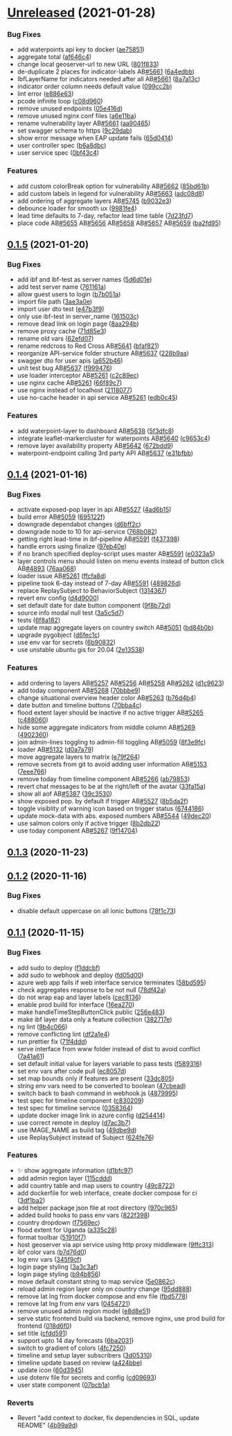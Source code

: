 # [Unreleased](https://github.com/rodekruis/IBF-system/compare/v0.1.5...ae75851c56e90087f20b8b155d412b482cd665ef) (2021-01-28)


### Bug Fixes

* add waterpoints api key to docker ([ae75851](https://github.com/rodekruis/IBF-system/commit/ae75851c56e90087f20b8b155d412b482cd665ef))
* aggregate total ([af646c4](https://github.com/rodekruis/IBF-system/commit/af646c455f3d4d0100d9e9e146e59960ab1f9ba5))
* change local geoserver-url to new URL ([801f833](https://github.com/rodekruis/IBF-system/commit/801f833b6522a38790571e685777c291e00f64ef))
* de-duplicate 2 places for indicator-labels AB[#5661](https://github.com/rodekruis/IBF-system/issues/5661) ([6a4edbb](https://github.com/rodekruis/IBF-system/commit/6a4edbb4635a7bb8af8d7ce2c512560d2271b6d7))
* IbfLayerName for indicators needed after all AB[#5661](https://github.com/rodekruis/IBF-system/issues/5661) ([8a7a13c](https://github.com/rodekruis/IBF-system/commit/8a7a13cd802b4bbc331b23ad00cbf98bd669fcb0))
* indicator order column needs default value ([099cc2b](https://github.com/rodekruis/IBF-system/commit/099cc2b8bd2dbaa43e3afabb912437f85086ed4d))
* lint error ([e886e63](https://github.com/rodekruis/IBF-system/commit/e886e630c3ca276faad915f37c108362f4557d1e))
* pcode infinite loop ([c08d960](https://github.com/rodekruis/IBF-system/commit/c08d96042dc30b29a5643e764e25e6bec98ac714))
* remove unused endpoints ([05e416d](https://github.com/rodekruis/IBF-system/commit/05e416da6b6c5f2989a3c6ffda3a9ec59c040da6))
* remove unused nginx conf files ([a6e11ba](https://github.com/rodekruis/IBF-system/commit/a6e11badc0c118ab868b306ac337ff13aa029987))
* rename vulnerability layer AB[#5661](https://github.com/rodekruis/IBF-system/issues/5661) ([aa90465](https://github.com/rodekruis/IBF-system/commit/aa904655a36a79896f18b487203e1e277c7ee412))
* set swagger schema to https ([9c29dab](https://github.com/rodekruis/IBF-system/commit/9c29dab799a9bf786a023b3a7127ac1f431df36d))
* show error message when EAP update fails ([65d0414](https://github.com/rodekruis/IBF-system/commit/65d0414aacf05e202f24c9b645c5bfc91b318333))
* user controller spec ([b6a8dbc](https://github.com/rodekruis/IBF-system/commit/b6a8dbc4aaeda2291a3074f466e4bf3579687c70))
* user service spec ([0bf43c4](https://github.com/rodekruis/IBF-system/commit/0bf43c483a3d0d0dac2a305c93831a256bcb7a93))


### Features

* add custom colorBreak option for vulnerability AB[#5662](https://github.com/rodekruis/IBF-system/issues/5662) ([85bd61b](https://github.com/rodekruis/IBF-system/commit/85bd61bc52a55aa5624165c184c185311b00a44b))
* add custom labels in legend for vulnerability AB[#5663](https://github.com/rodekruis/IBF-system/issues/5663) ([adc08d8](https://github.com/rodekruis/IBF-system/commit/adc08d80d56da0569cb2b089c8c0bac445c066dd))
* add ordering of aggregate layers AB[#5745](https://github.com/rodekruis/IBF-system/issues/5745) ([b9032e3](https://github.com/rodekruis/IBF-system/commit/b9032e328a7ff539cdf3d3e60a616de1166b32b6))
* debounce loader for smooth ux ([9981fe4](https://github.com/rodekruis/IBF-system/commit/9981fe48091ca509a50689a3ee8ac9753725d524))
* lead time defaults to 7-day, refactor lead time table ([7d23fd7](https://github.com/rodekruis/IBF-system/commit/7d23fd72dc05cb899cecfcb9d936be128b8bd5c6))
* place code AB[#5655](https://github.com/rodekruis/IBF-system/issues/5655) AB[#5656](https://github.com/rodekruis/IBF-system/issues/5656) AB[#5658](https://github.com/rodekruis/IBF-system/issues/5658) AB[#5657](https://github.com/rodekruis/IBF-system/issues/5657) AB[#5659](https://github.com/rodekruis/IBF-system/issues/5659) ([ba2fd95](https://github.com/rodekruis/IBF-system/commit/ba2fd9589c6bba65ee5520beeb080f714abd842d))



## [0.1.5](https://github.com/rodekruis/IBF-system/compare/v0.1.4...v0.1.5) (2021-01-20)


### Bug Fixes

* add ibf and ibf-test as server names ([5d6d01e](https://github.com/rodekruis/IBF-system/commit/5d6d01e75e5c0425cc9f81c830952085db253493))
* add test server name ([761161a](https://github.com/rodekruis/IBF-system/commit/761161a9a766b76fc72e6d1dbeeee9d0b918375d))
* allow guest users to login ([b7b051a](https://github.com/rodekruis/IBF-system/commit/b7b051a8e880c87478e34b417892660a2ed1635a))
* import file path ([3ae3a0e](https://github.com/rodekruis/IBF-system/commit/3ae3a0ec1681dfdfcc0b52b240c1d7483cd48e0f))
* import user dto test ([e47b3f9](https://github.com/rodekruis/IBF-system/commit/e47b3f981cb4adbd17031161e6839649cf759d22))
* only use ibf-test in server_name ([161503c](https://github.com/rodekruis/IBF-system/commit/161503c02c73e6cd0dbb32aec9903f308cd15b70))
* remove dead link on login page ([8aa294b](https://github.com/rodekruis/IBF-system/commit/8aa294b1cf5791844993462a1b1863c949bb403f))
* remove proxy cache ([71d85e3](https://github.com/rodekruis/IBF-system/commit/71d85e3eeb8fb4c8084c63b1a5c9a546f54ff3b8))
* rename old vars ([62efd07](https://github.com/rodekruis/IBF-system/commit/62efd07e6c8ae4a49746c4ea317bd159195af33d))
* rename redcross to Red Cross AB[#5641](https://github.com/rodekruis/IBF-system/issues/5641) ([bfaf821](https://github.com/rodekruis/IBF-system/commit/bfaf821d4189a57585445c6968ec7ebaa68c820d))
* reorganize API-service folder structure AB[#5637](https://github.com/rodekruis/IBF-system/issues/5637) ([228b9aa](https://github.com/rodekruis/IBF-system/commit/228b9aae9f1bccd3721d6ac3bb4333e3e1870008))
* swagger dto for user apis ([a652b46](https://github.com/rodekruis/IBF-system/commit/a652b469a96b11f76c5b0aa692e7045de435bd52))
* unit test bug AB[#5637](https://github.com/rodekruis/IBF-system/issues/5637) ([f999476](https://github.com/rodekruis/IBF-system/commit/f999476c974c6e6e34141233ce5190fc7cf930cb))
* use loader interceptor AB[#5261](https://github.com/rodekruis/IBF-system/issues/5261) ([c2c89ec](https://github.com/rodekruis/IBF-system/commit/c2c89ec0c536edd062fcdf1635c01278ed63e4c6))
* use nginx cache AB[#5261](https://github.com/rodekruis/IBF-system/issues/5261) ([66f89c7](https://github.com/rodekruis/IBF-system/commit/66f89c74e7e20f8d0bcd6e510ac3217f9be9c6fe))
* use nginx instead of localhost ([2118077](https://github.com/rodekruis/IBF-system/commit/2118077a8f783a7de70e45d23a71b794ff0f46a8))
* use no-cache header in api service AB[#5261](https://github.com/rodekruis/IBF-system/issues/5261) ([edb0c45](https://github.com/rodekruis/IBF-system/commit/edb0c45f4585f44d83cd958ffd88f6a12eaf8da6))


### Features

* add waterpoint-layer to dashboard AB[#5638](https://github.com/rodekruis/IBF-system/issues/5638) ([5f3dfc8](https://github.com/rodekruis/IBF-system/commit/5f3dfc87fb487cb978c930626fcfccaa7aeac4f5))
* integrate leaflet-markercluster for waterpoints AB[#5640](https://github.com/rodekruis/IBF-system/issues/5640) ([c9653c4](https://github.com/rodekruis/IBF-system/commit/c9653c46deeaaa559e8f4e3ed7e00cac727c26d4))
* remove layer availability property AB[#5642](https://github.com/rodekruis/IBF-system/issues/5642) ([672bdd9](https://github.com/rodekruis/IBF-system/commit/672bdd9d7753431b053e0d93cbd0e0b814363d3c))
* waterpoint-endpoint calling 3rd party API AB[#5637](https://github.com/rodekruis/IBF-system/issues/5637) ([e31bfbb](https://github.com/rodekruis/IBF-system/commit/e31bfbb0b20fa101b16764caa01defddf9a70ef7))



## [0.1.4](https://github.com/rodekruis/IBF-system/compare/v0.1.3...v0.1.4) (2021-01-16)


### Bug Fixes

* activate exposed-pop layer in api AB[#5527](https://github.com/rodekruis/IBF-system/issues/5527) ([4ad6b15](https://github.com/rodekruis/IBF-system/commit/4ad6b152cef6936fcb093d2df70b23f00f42cd45))
* build error AB[#5059](https://github.com/rodekruis/IBF-system/issues/5059) ([695122f](https://github.com/rodekruis/IBF-system/commit/695122f26e8a40226f6da077a19022711236f7d7))
* downgrade dependabot changes ([d6bff2c](https://github.com/rodekruis/IBF-system/commit/d6bff2cfc80eb966837da2926abad39889811d9c))
* downgrade node to 10 for api-service ([768b082](https://github.com/rodekruis/IBF-system/commit/768b082f9bfe5040c2bd806fdb02065205ce26fe))
* getting right lead-time in ibf-pipeline AB[#5591](https://github.com/rodekruis/IBF-system/issues/5591) ([f437398](https://github.com/rodekruis/IBF-system/commit/f43739879275d882141a538e54ec3b3be7cecec9))
* handle errors using finalize ([97eb40e](https://github.com/rodekruis/IBF-system/commit/97eb40ebebd244abb4ad2351f72f49ccf032c8ad))
* if no branch specified deploy-script uses master AB[#5591](https://github.com/rodekruis/IBF-system/issues/5591) ([e0323a5](https://github.com/rodekruis/IBF-system/commit/e0323a5a52abc0ba3cec70419024ad5a1ef62c07))
* layer controls menu should listen on menu events instead of button click AB[#4893](https://github.com/rodekruis/IBF-system/issues/4893) ([76aa068](https://github.com/rodekruis/IBF-system/commit/76aa068cf1c4bdcab7fbf05870b61916768d731b))
* loader issue AB[#5261](https://github.com/rodekruis/IBF-system/issues/5261) ([ffcfa8d](https://github.com/rodekruis/IBF-system/commit/ffcfa8d0d18a4d24562509f4c982318ba5b1496d))
* pipeline took 6-day instead of 7-day AB[#5591](https://github.com/rodekruis/IBF-system/issues/5591) ([489826d](https://github.com/rodekruis/IBF-system/commit/489826d2c5de8b4328b051aff8311d44b7e92f71))
* replace ReplaySubject to BehaviorSubject ([1314367](https://github.com/rodekruis/IBF-system/commit/1314367fad4c18a76d682f234464dd1c4bc72be9))
* revert env config ([d4d9000](https://github.com/rodekruis/IBF-system/commit/d4d90002541954c1cb1200f4c6f9a1defc131cca))
* set default date for date button component ([9f8b72d](https://github.com/rodekruis/IBF-system/commit/9f8b72d1a80749b73c3dac2ea07f84a3fae54c8a))
* source info modal null test ([3a5c5d7](https://github.com/rodekruis/IBF-system/commit/3a5c5d79f0dd58dcff84761dab10189e04cc550b))
* tests ([6f8a182](https://github.com/rodekruis/IBF-system/commit/6f8a182b2a86efd76b44a5c31b393f85b548f83f))
* update map aggregate layers on country switch AB[#5051](https://github.com/rodekruis/IBF-system/issues/5051) ([bd84b0b](https://github.com/rodekruis/IBF-system/commit/bd84b0b15c11f2ebb2f8bf8ceb08e58898fbaca5))
* upgrade pygobject ([d6fec1c](https://github.com/rodekruis/IBF-system/commit/d6fec1cadedd84e2a9955f6d1268e477b955f9a1))
* use env var for secrets ([6b90832](https://github.com/rodekruis/IBF-system/commit/6b90832655cf1ee29dd5fe7060435d4257d9ca13))
* use unstable ubuntu gis for 20.04 ([2e13538](https://github.com/rodekruis/IBF-system/commit/2e1353888e27f81d1f0353cc2082ffde992436dd))


### Features

* add ordering to layers AB[#5257](https://github.com/rodekruis/IBF-system/issues/5257) AB[#5256](https://github.com/rodekruis/IBF-system/issues/5256) AB[#5258](https://github.com/rodekruis/IBF-system/issues/5258) AB[#5262](https://github.com/rodekruis/IBF-system/issues/5262) ([d1c9623](https://github.com/rodekruis/IBF-system/commit/d1c96231eed863666bf367fa46aa7f5661e52054))
* add today component AB[#5268](https://github.com/rodekruis/IBF-system/issues/5268) ([70bbbe9](https://github.com/rodekruis/IBF-system/commit/70bbbe90a4e771eae2d62c07aaeda5542bc28e2a))
* change situational overview header color AB[#5263](https://github.com/rodekruis/IBF-system/issues/5263) ([b76d4b4](https://github.com/rodekruis/IBF-system/commit/b76d4b4a26c683dcd45cbc726b7b503198c7bd83))
* date button and timeline buttons ([70bba4c](https://github.com/rodekruis/IBF-system/commit/70bba4c28705babb94897e9db56ddd969077284f))
* flood extent layer should be inactive if no active trigger AB[#5265](https://github.com/rodekruis/IBF-system/issues/5265) ([c488060](https://github.com/rodekruis/IBF-system/commit/c4880608219e928836e789aeae9fd997ef8393b7))
* hide some aggregate indicators from middle column AB[#5269](https://github.com/rodekruis/IBF-system/issues/5269) ([4902360](https://github.com/rodekruis/IBF-system/commit/49023606f3c083bfed3b740cdd2affbdc0b056f0))
* join admin-lines toggling to admin-fill  toggling AB[#5059](https://github.com/rodekruis/IBF-system/issues/5059) ([8f3e9fc](https://github.com/rodekruis/IBF-system/commit/8f3e9fc7a3bc9f14d7d750510495af00219a075b))
* loader AB[#5132](https://github.com/rodekruis/IBF-system/issues/5132) ([d0a7a79](https://github.com/rodekruis/IBF-system/commit/d0a7a79bae40e30e806ba9bccc154c2348e7329a))
* move aggregate layers to matrix ([e79f264](https://github.com/rodekruis/IBF-system/commit/e79f264be73ac58dac00c1cd8f37ca45382b6e29))
* remove secrets from git to avoid adding user information AB[#5153](https://github.com/rodekruis/IBF-system/issues/5153) ([7eee766](https://github.com/rodekruis/IBF-system/commit/7eee766a9823b4faadd5adcd60decfe2a6f96411))
* remove today from timeline component AB[#5266](https://github.com/rodekruis/IBF-system/issues/5266) ([ab79853](https://github.com/rodekruis/IBF-system/commit/ab79853486ea01afe2da38ee23a361e40ffed557))
* revert chat messages to be at the right/left of the avatar ([33fa15a](https://github.com/rodekruis/IBF-system/commit/33fa15acc948dbcec0d4fb2d8ada9842eb49e82a))
* show all aof AB[#5387](https://github.com/rodekruis/IBF-system/issues/5387) ([39c3530](https://github.com/rodekruis/IBF-system/commit/39c35304d2f179bdbfb8ce99ecff9eeb4048c17c))
* show exposed pop. by default if trigger AB[#5527](https://github.com/rodekruis/IBF-system/issues/5527) ([8b5da2f](https://github.com/rodekruis/IBF-system/commit/8b5da2fe6da1c67e4f83b8594e4260035426d5df))
* toggle visiblity of warning icon based on trigger status ([6744186](https://github.com/rodekruis/IBF-system/commit/674418646ee442467a13911a47f01120974666f4))
* update mock-data with abs. exposed numbers AB[#5544](https://github.com/rodekruis/IBF-system/issues/5544) ([49dec20](https://github.com/rodekruis/IBF-system/commit/49dec20faf0da61249e6a779ce7ceb450862addd))
* use salmon colors only if active trigger ([8b2db22](https://github.com/rodekruis/IBF-system/commit/8b2db22130a72c007b91cdf6d0a28c7436f1784c))
* use today component AB[#5267](https://github.com/rodekruis/IBF-system/issues/5267) ([9f14704](https://github.com/rodekruis/IBF-system/commit/9f14704d5c9f873db48929c4d9117373bd06139a))



## [0.1.3](https://github.com/rodekruis/IBF-system/compare/v0.1.2...v0.1.3) (2020-11-23)



## [0.1.2](https://github.com/rodekruis/IBF-system/compare/v0.1.1...v0.1.2) (2020-11-16)


### Bug Fixes

* disable default uppercase on all ionic buttons ([78f1c73](https://github.com/rodekruis/IBF-system/commit/78f1c7350cfc6e37c80eed7c925567cf5022fa6b))



## [0.1.1](https://github.com/rodekruis/IBF-system/compare/v0.1.0...v0.1.1) (2020-11-15)


### Bug Fixes

* add sudo to deploy ([f1ddcbf](https://github.com/rodekruis/IBF-system/commit/f1ddcbfd48c421e168b919ef637896e1732b2afe))
* add sudo to webhook and deploy ([fd05d00](https://github.com/rodekruis/IBF-system/commit/fd05d006d5391fcbc637aa105df74d2c4027296a))
* azure web app fails if web interface service terminates ([58bd595](https://github.com/rodekruis/IBF-system/commit/58bd5953ba9c81b949b123106f65c44ce1e4d165))
* check aggregates response to be not null ([78df42a](https://github.com/rodekruis/IBF-system/commit/78df42a6b8cb131b9ea00bef8ab1fc04165069f4))
* do not wrap eap and layer labels ([cec8136](https://github.com/rodekruis/IBF-system/commit/cec81362e5131388c5bc206cdb4b8c9576bd2f99))
* enable prod build for interface ([16ea270](https://github.com/rodekruis/IBF-system/commit/16ea2706f98df06e11ea17e5e0b449f2d888c76b))
* make handleTimeStepButtonClick public ([256e483](https://github.com/rodekruis/IBF-system/commit/256e4833a9782d9f8298afe5ec7774d43767ce6a))
* make ibf layer data only a feature collection ([382717e](https://github.com/rodekruis/IBF-system/commit/382717eb60403b90dd969575dcf74df9512164e3))
* ng lint ([9b4c066](https://github.com/rodekruis/IBF-system/commit/9b4c0665e233cbf0c43605ed3959242a279339aa))
* remove conflicting lint ([df2a1e4](https://github.com/rodekruis/IBF-system/commit/df2a1e4b417f8ce727e451c4dec3bfdc316a0d6d))
* run prettier fix ([71f4ddd](https://github.com/rodekruis/IBF-system/commit/71f4ddd09045ab3d3433a8811fb34b887f532b27))
* serve interface from www folder instead of dist to avoid conflict ([7a41a61](https://github.com/rodekruis/IBF-system/commit/7a41a61951060ca7fc1cce1fb48ff92542d106f1))
* set default initial value for layers variable to pass tests ([f589316](https://github.com/rodekruis/IBF-system/commit/f589316b32f87704cd2f0214e953059e2a45cf0b))
* set env vars after code pull ([ec8057d](https://github.com/rodekruis/IBF-system/commit/ec8057d5673a7863eb4e63343b3ed2c769ae56ea))
* set map bounds only if features are present ([33dc805](https://github.com/rodekruis/IBF-system/commit/33dc8052982cb8f550fc3635d852526d06550fe7))
* string env vars need to be converted to boolean ([47cbead](https://github.com/rodekruis/IBF-system/commit/47cbeade36e0b7c53aba56c80ed20d71baadc092))
* switch back to bash command in webhook.js ([4879995](https://github.com/rodekruis/IBF-system/commit/487999593c14a4b4f74767e184eb884b58bd0ba8))
* test spec for timeline component ([c830209](https://github.com/rodekruis/IBF-system/commit/c830209b9cd7a9f67c98c0e63081e2de017f3159))
* test spec for timeline service ([0358364](https://github.com/rodekruis/IBF-system/commit/03583646ddca778417198f99bca4ce67b279b230))
* update docker image link in azure config ([d254414](https://github.com/rodekruis/IBF-system/commit/d254414a0151356b6f3732c2677d1429d341a3d2))
* use correct remote in deploy ([d7ac3b7](https://github.com/rodekruis/IBF-system/commit/d7ac3b79e0c3bf30ff6167c97e3ccf027b9f068d))
* use IMAGE_NAME as build tag ([49dbe9d](https://github.com/rodekruis/IBF-system/commit/49dbe9d06b39b6c55c96a0809a5f0c7a00b12a6b))
* use ReplaySubject instead of Subject ([624fe76](https://github.com/rodekruis/IBF-system/commit/624fe7634526fc4b145dad28fecc9c4e4d9150c9))


### Features

* :sparkles: show aggregate information ([d1bfc97](https://github.com/rodekruis/IBF-system/commit/d1bfc975cf9c254447a5a27d6dfb89480a0fb154))
* add admin region layer ([115cddd](https://github.com/rodekruis/IBF-system/commit/115cdddd3b9349ba12ec41a309fbb731c7b994bb))
* add country table and map users to country ([49c8722](https://github.com/rodekruis/IBF-system/commit/49c872233dc4b562abc12bcc3408a6d4cb500fb0))
* add dockerfile for web interface, create docker compose for ci ([3df1ba2](https://github.com/rodekruis/IBF-system/commit/3df1ba287c9a331a3a43ca8d185dc1ebad59abe6))
* add helper package json file at root directory ([970c965](https://github.com/rodekruis/IBF-system/commit/970c965ae12bf7eb5d713cbdb9d136fa236fab4c))
* added build hooks to pass env vars ([822f398](https://github.com/rodekruis/IBF-system/commit/822f398d801b5b8e720c823fc1784161f5281b58))
* country dropdown ([f7569ec](https://github.com/rodekruis/IBF-system/commit/f7569ecf425a0d2bb8a5239e8e082f458ba06abf))
* flood extent for Uganda ([a335c28](https://github.com/rodekruis/IBF-system/commit/a335c287a17e9816fd8913e10189fa4e197ac603))
* format toolbar ([51910f7](https://github.com/rodekruis/IBF-system/commit/51910f7fa53f922fe093a969c3a9c29a70d8df5a))
* host geoserver via api service using http proxy middleware ([9ffc313](https://github.com/rodekruis/IBF-system/commit/9ffc31336e589366f2551c0add282f6c8d84dc62))
* ibf color vars ([b7d76d0](https://github.com/rodekruis/IBF-system/commit/b7d76d0fad06f5df05769c971bc5919d0d72af0f))
* log env vars ([345f9cf](https://github.com/rodekruis/IBF-system/commit/345f9cfd350b5026d6813417b05d87483b77445d))
* login page styling ([3a3c3af](https://github.com/rodekruis/IBF-system/commit/3a3c3af8f878fd43ce726340a8e44ab99c6510d3))
* login page styling ([b94b856](https://github.com/rodekruis/IBF-system/commit/b94b856f82358d763e816a14f22df7b190ce5e8b))
* move default constant string to map service ([5e0862c](https://github.com/rodekruis/IBF-system/commit/5e0862cf13b41a2df85c867c891611c331eeb1b5))
* reload admin region layer only on country change ([95dd888](https://github.com/rodekruis/IBF-system/commit/95dd888b7642b71ca81f78e7602a2aef77255f4b))
* remove lat lng from docker compose and env file ([fbd5778](https://github.com/rodekruis/IBF-system/commit/fbd5778fb01cd6033b51a09e46d55211d2df694c))
* remove lat lng from env vars ([0454721](https://github.com/rodekruis/IBF-system/commit/0454721fab549cf8112862dc15135839697eb7d2))
* remove unused admin region model ([e8d8e51](https://github.com/rodekruis/IBF-system/commit/e8d8e51bce642e323d54d28ce5c2df905554daf5))
* serve static frontend build via backend, remove nginx, use prod build for frontend ([018d6f0](https://github.com/rodekruis/IBF-system/commit/018d6f0b8b310a9bc07b7ae4c11ea56e6c586057))
* set title ([cfdd591](https://github.com/rodekruis/IBF-system/commit/cfdd5910d90d3094e6711366c11c87306200bc75))
* support upto 14 day forecasts ([6ba2031](https://github.com/rodekruis/IBF-system/commit/6ba20318b98cc124f27eab426f50c4cf1272221e))
* switch to gradient of colors ([4fc7250](https://github.com/rodekruis/IBF-system/commit/4fc72506b8f06063f35a8b7f46b1e4048a6479f2))
* timeline and setup layer subscribers ([3d05310](https://github.com/rodekruis/IBF-system/commit/3d0531066815b90bab182f8d7fc4a8bbf19b3f2d))
* timeline update based on review ([a424bbe](https://github.com/rodekruis/IBF-system/commit/a424bbe8f62055c06d2f8309802f7e9a6648fcd6))
* update icon ([60d3945](https://github.com/rodekruis/IBF-system/commit/60d3945e78313add5d4a1016fa55a4c227f60dbc))
* use dotenv file for secrets and config ([cd09693](https://github.com/rodekruis/IBF-system/commit/cd096934e46909131872f9be710a58825b8bce5e))
* user state component ([07bcb1a](https://github.com/rodekruis/IBF-system/commit/07bcb1a8eef1e25d77cf591728b55b3a1d0bdd88))


### Reverts

* Revert "add context to docker, fix dependencies in SQL, update README" ([4b99a9d](https://github.com/rodekruis/IBF-system/commit/4b99a9d740dea8b5e6663a413925438f2b8b70f7))



